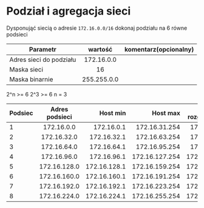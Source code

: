 # Podział i agregacja sieci

Dysponująć siecią o adresie ``172.16.0.0/16`` dokonaj podziału na 6 równe podsieci

| Parametr | wartość | komentarz(opcionalny) |
| ------------- |:-------------:| -----:|
| Adres sieci do podziału | 172.16.0.0 |  
| Maska sieci  | 16 | |
| Maska binarnie  | 255.255.0.0 | |


2^n >= 6
2^3 >= 6
n = 3

| Podsiec   | Adres podsieci | Host min     | Host max      | Adres rozgłoszeniowy |
| ----------|:-------------: | -----:       | -----:        | -----:               |
| 1         | 172.16.0.0     | 172.16.0.1   | 172.16.31.254 |  172.16.31.255       |
| 2         | 172.16.32.0    | 172.16.32.1  | 172.16.63.254 |  172.16.63.255       |
| 3         | 172.16.64.0    | 172.16.64.1  | 172.16.95.254 |  172.16.95.255       |
| 4         | 172.16.96.0    | 172.16.96.1  | 172.16.127.254|  172.16.127.255      |
| 5         | 172.16.128.0   | 172.16.128.1 | 172.16.159.254|  172.16.159.255      |
| 6         | 172.16.160.0   | 172.16.160.1 | 172.16.191.254|  172.16.191.255      |
| 7         | 172.16.192.0   | 172.16.192.1 | 172.16.223.254|  172.16.223.255      |
| 8         | 172.16.224.0   | 172.16.224.1 | 172.16.255.254|  172.16.255.255      |      
